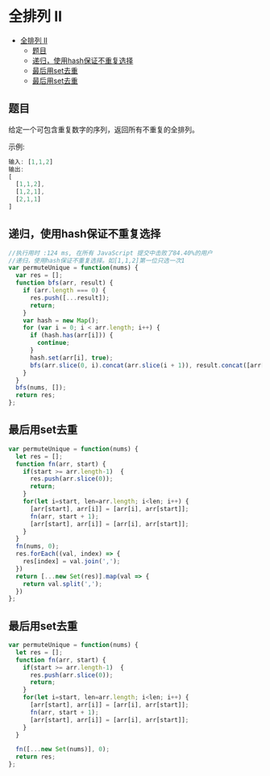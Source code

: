 全排列 II
===

<!-- TOC -->

- [全排列 II](#全排列-II)
  - [题目](#题目)
  - [递归，使用hash保证不重复选择](#递归使用hash保证不重复选择)
  - [最后用set去重](#最后用set去重)
  - [最后用set去重](#最后用set去重-1)

<!-- /TOC -->

## 题目
给定一个可包含重复数字的序列，返回所有不重复的全排列。

示例:
```js
输入: [1,1,2]
输出:
[
  [1,1,2],
  [1,2,1],
  [2,1,1]
]
```

## 递归，使用hash保证不重复选择
```js
//执行用时 :124 ms, 在所有 JavaScript 提交中击败了84.40%的用户
//递归，使用hash保证不重复选择。如[1,1,2]第一位只选一次1
var permuteUnique = function(nums) {
  var res = [];
  function bfs(arr, result) {
    if (arr.length === 0) {
      res.push([...result]);
      return;
    }
    var hash = new Map();
    for (var i = 0; i < arr.length; i++) {
      if (hash.has(arr[i])) {
        continue;
      }
      hash.set(arr[i], true);
      bfs(arr.slice(0, i).concat(arr.slice(i + 1)), result.concat([arr[i]]));
    }
  }
  bfs(nums, []);
  return res;
};
```

## 最后用set去重
```js
var permuteUnique = function(nums) {
  let res = [];
  function fn(arr, start) {
    if(start >= arr.length-1)  {
      res.push(arr.slice(0));
      return;
    }
    for(let i=start, len=arr.length; i<len; i++) {
      [arr[start], arr[i]] = [arr[i], arr[start]];
      fn(arr, start + 1);
      [arr[start], arr[i]] = [arr[i], arr[start]];
    }
  }  
  fn(nums, 0);
  res.forEach((val, index) => {
    res[index] = val.join(',');
  })
  return [...new Set(res)].map(val => {
    return val.split(',');
  })
};
```

## 最后用set去重
```js
var permuteUnique = function(nums) {
  let res = [];
  function fn(arr, start) {
    if(start >= arr.length-1)  {
      res.push(arr.slice(0));
      return;
    }
    for(let i=start, len=arr.length; i<len; i++) {
      [arr[start], arr[i]] = [arr[i], arr[start]];
      fn(arr, start + 1);
      [arr[start], arr[i]] = [arr[i], arr[start]];
    }
  }  

  fn([...new Set(nums)], 0);
  return res;
};
```